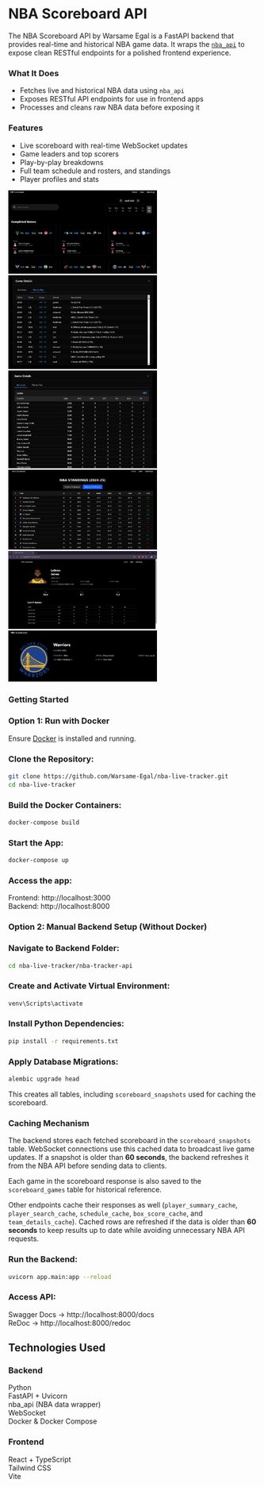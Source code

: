 # NBA Scoreboard API

The NBA Scoreboard API by Warsame Egal is a FastAPI backend that provides real-time and historical NBA game data. It wraps the [`nba_api`](https://github.com/swar/nba_api) to expose clean RESTful endpoints for a polished frontend experience.

### What It Does

- Fetches live and historical NBA data using `nba_api`
- Exposes RESTful API endpoints for use in frontend apps
- Processes and cleans raw NBA data before exposing it

### Features

- Live scoreboard with real-time WebSocket updates
- Game leaders and top scorers
- Play-by-play breakdowns
- Full team schedule and rosters, and standings
- Player profiles and stats

<img src="nba-tracker/public/screenshots/Scoreboard.png" width="300">
<img src="nba-tracker/public/screenshots/PlayByPlay.png" width="300">
<img src="nba-tracker/public/screenshots/BoxScore.png" width="300">
<img src="nba-tracker/public/screenshots/Standings.png" width="300">
<img src="nba-tracker/public/screenshots/Player.png" width="300">
<img src="nba-tracker/public/screenshots/Team.png" width="300">

### Getting Started

### Option 1: Run with Docker

Ensure [Docker](https://www.docker.com/) is installed and running.

### Clone the Repository:

```bash
git clone https://github.com/Warsame-Egal/nba-live-tracker.git
cd nba-live-tracker
```

### Build the Docker Containers:

```bash
docker-compose build
```

### Start the App:

```bash
docker-compose up
```

### Access the app:

Frontend: http://localhost:3000  
Backend: http://localhost:8000

### Option 2: Manual Backend Setup (Without Docker)

### Navigate to Backend Folder:

```bash
cd nba-live-tracker/nba-tracker-api
```

### Create and Activate Virtual Environment:

```bash python -m venv venv
venv\Scripts\activate
```

### Install Python Dependencies:

```bash
pip install -r requirements.txt
```

### Apply Database Migrations:

```bash
alembic upgrade head
```

This creates all tables, including `scoreboard_snapshots` used for caching the scoreboard.

### Caching Mechanism

The backend stores each fetched scoreboard in the `scoreboard_snapshots` table.
WebSocket connections use this cached data to broadcast live game updates. If a
snapshot is older than **60 seconds**, the backend refreshes it from the NBA API
before sending data to clients.

Each game in the scoreboard response is also saved to the `scoreboard_games`
table for historical reference.

Other endpoints cache their responses as well (`player_summary_cache`,
`player_search_cache`, `schedule_cache`, `box_score_cache`, and
`team_details_cache`). Cached rows are refreshed if the data is older than
**60 seconds** to keep results up to date while avoiding unnecessary NBA API
requests.

### Run the Backend:

```bash
uvicorn app.main:app --reload
```

### Access API:

Swagger Docs → http://localhost:8000/docs  
ReDoc → http://localhost:8000/redoc

## Technologies Used

### Backend

Python  
FastAPI + Uvicorn  
nba_api (NBA data wrapper)  
WebSocket  
Docker & Docker Compose

### Frontend

React + TypeScript  
Tailwind CSS  
Vite
